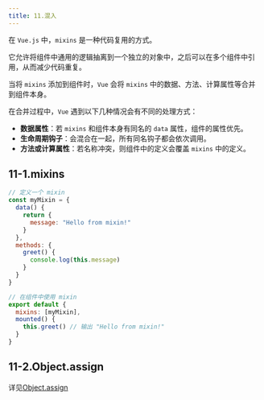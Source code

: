 ```yaml
---
title: 11.混入
---
```


在 `Vue.js` 中，`mixins` 是一种代码复用的方式。

它允许将组件中通用的逻辑抽离到一个独立的对象中，之后可以在多个组件中引用，从而减少代码重复。

当将 `mixins` 添加到组件时，`Vue` 会将 `mixins` 中的数据、方法、计算属性等合并到组件本身。

在合并过程中，`Vue` 遇到以下几种情况会有不同的处理方式：

- **数据属性**：若 `mixins` 和组件本身有同名的 `data` 属性，组件的属性优先。
- **生命周期钩子**：会混合在一起，所有同名钩子都会依次调用。
- **方法或计算属性**：若名称冲突，则组件中的定义会覆盖 `mixins` 中的定义。

## 11-1.mixins

```js
// 定义一个 mixin
const myMixin = {
  data() {
    return {
      message: "Hello from mixin!"
    }
  },
  methods: {
    greet() {
      console.log(this.message)
    }
  }
}

// 在组件中使用 mixin
export default {
  mixins: [myMixin],
  mounted() {
    this.greet() // 输出 "Hello from mixin!"
  }
}
```

## 11-2.Object.assign

详见[Object.assign](../../../FE/javascript/ECMAScript/10.Object.md#1.Object.assign)
